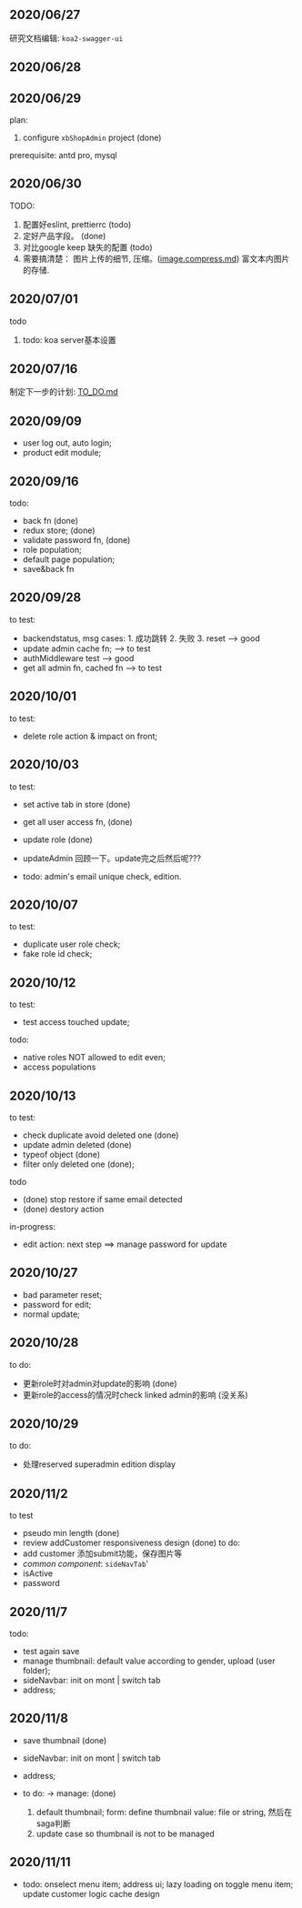 <!-- 
 dev daily roadmap
 -->
## 2020/06/27
研究文档编辑: `koa2-swagger-ui`

## 2020/06/28

## 2020/06/29
plan:
1. configure `xbShopAdmin` project (done)

prerequisite: antd pro, mysql

## 2020/06/30
TODO:
1. 配置好eslint, prettierrc (todo)
2. 定好产品字段。 (done)
3. 对比google keep 缺失的配置 (todo)
4. 需要搞清楚： 图片上传的细节, 压缩。([image.compress.md](./solutions/image.compress.md))
   富文本内图片的存储.

## 2020/07/01
todo
1. todo: koa server基本设置

## 2020/07/16
制定下一步的计划: [TO_DO.md](./todo/TO_DO.md)

## 2020/09/09
- user log out, auto login;
- product edit module;

## 2020/09/16
todo:
- back fn (done)
- redux store; (done)
- validate password fn, (done)
- role population;
- default page population;
- save&back fn

## 2020/09/28
to test:
- backendstatus, msg cases: 1. 成功跳转 2. 失败 3. reset --> good
- update admin cache fn; --> to test
- authMiddleware test --> good
- get all admin fn, cached fn --> to test

## 2020/10/01
to test:
- delete role action & impact on front;

## 2020/10/03
to test:
- set active tab in store (done)
- get all user access fn, (done)
- update role (done) 

- updateAdmin 回顾一下。update完之后然后呢???
- todo: admin's email unique check,  edition. 

## 2020/10/07
to test:
- duplicate user role check;
- fake role id check;

## 2020/10/12
to test:
- test access touched update;

todo:
- native roles NOT allowed to edit even;
- access populations

## 2020/10/13
to test:
- check duplicate avoid deleted one (done)
- update admin deleted (done)
- typeof object (done)
- filter only deleted one (done);

todo
- (done) stop restore if same email detected
- (done) destory action

in-progress:
- edit action: next step ==> manage password for update

## 2020/10/27
- bad parameter reset;
- password for edit;
- normal update;

## 2020/10/28
to do:
- 更新role时对admin对update的影响 (done)
- 更新role的access的情况时check linked admin的影响 (没关系)

## 2020/10/29
to do:
- 处理reserved superadmin edition display

## 2020/11/2
to test
- pseudo min length (done)
- review addCustomer responsiveness design (done)
to do:
- add customer 添加submit功能，保存图片等
- *common component*: `sideNavTab`'
- isActive
- password

## 2020/11/7
todo:
- test again save
- manage thumbnail: default value according to gender, upload (user folder);
- sideNavbar: init on mont | switch tab
- address;

## 2020/11/8
- save thumbnail (done)
- sideNavbar: init on mont | switch tab
- address;

- to do:
  -> manage: (done)
     1. default thumbnail; 
       form: define thumbnail value: file or string, 然后在saga判断
     2. update case so thumbnail is not to be managed

## 2020/11/11
- todo:
  onselect menu item;
  address ui;
  lazy loading on toggle menu item;
  update customer logic
  cache design
  
